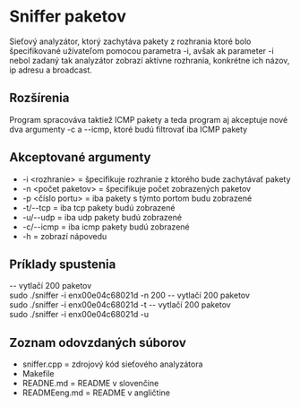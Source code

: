 # Sniffer paketov
Sieťový analyzátor, ktorý zachytáva pakety z rozhrania ktoré bolo špecifikované užívateľom pomocou parametra -i, avšak ak parameter -i nebol zadaný tak analyzátor zobrazí aktívne rozhrania, konkrétne ich názov, ip adresu a broadcast.

## Rozšírenia
Program spracováva taktiež ICMP pakety a teda program aj akceptuje nové dva argumenty -c a --icmp, ktoré budú filtrovať iba ICMP pakety

## Akceptované argumenty
- -i \<rozhranie>  = špecifikuje rozhranie z ktorého bude zachytávať pakety
- -n \<počet paketov> = špecifikuje počet zobrazených paketov 
- -p \<číslo portu> = iba pakety s týmto portom budu zobrazené 
- -t/--tcp = iba tcp pakety budú zobrazené
- -u/--udp = iba udp pakety budú zobrazené
- -c/--icmp = iba icmp pakety budú zobrazené
- -h = zobrazí nápovedu

## Príklady spustenia
-- vytlačí 200 paketov  <br>
sudo ./sniffer -i enx00e04c68021d -n 200
-- vytlačí 200 paketov  <br>
sudo ./sniffer -i enx00e04c68021d -t
-- vytlačí 200 paketov  <br>
sudo ./sniffer -i enx00e04c68021d -u

## Zoznam odovzdaných súborov
- sniffer.cpp = zdrojový kód sieťového analyzátora
- Makefile 
- READNE.md = README v slovenčine
- READMEeng.md = README v angličtine